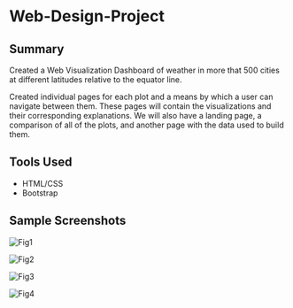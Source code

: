 # Web-Design-Project

## Summary

Created a Web Visualization Dashboard of weather in more that 500 cities at different latitudes relative to the equator line. 

Created individual pages for each plot and a means by which a user can navigate between them. These pages will contain the visualizations and their corresponding explanations. We will also have a landing page, a comparison of all of the plots, and another page with the data used to build them.

## Tools Used

* HTML/CSS
* Bootstrap


## Sample Screenshots
![Fig1](https://user-images.githubusercontent.com/61329378/107861169-921bf980-6e09-11eb-834d-2daccf9ecede.png)

![Fig2](https://user-images.githubusercontent.com/61329378/108001473-27f28880-6fb2-11eb-9f90-248147903443.png)

![Fig3](https://user-images.githubusercontent.com/61329378/108001548-57a19080-6fb2-11eb-8ba7-8ad9a7be3c33.png)

![Fig4](https://user-images.githubusercontent.com/61329378/108001557-5b351780-6fb2-11eb-8dda-dfe748dbbea4.png)











